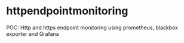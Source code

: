 # httpendpointmonitoring
POC: Http and https endpoint monitoring using prometheus, blackbox exporter and Grafana
